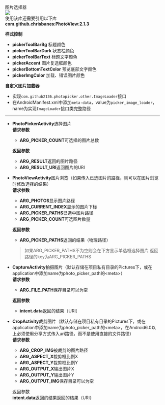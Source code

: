 图片选择器  
[![](https://jitpack.io/v/github2136/PhotoPicker.svg)](https://jitpack.io/#github2136/PhotoPicker)  
使用该库还需要引用以下库  
**com.github.chrisbanes:PhotoView:2.1.3**  

**样式控制**  
* **pickerToolBarBg** 标题颜色  
* **pickerToolBarDark** 状态栏颜色  
* **pickerToolBarText** 标题文字颜色  
* **pickerAccent** 图片复选框颜色  
* **pickerBottomTextColor** 预览底部文字颜色  
* **pickerImgColor** 加载、错误图片颜色  

**自定义图片加载器**  
* 实现`com.github2136.photopicker.other.ImageLoader`接口  
* 在AndroidManifest.xml中添加`meta-data`，value为`picker_image_loader`，name为实现`ImageLoader`接口类完整路径  
---
* **PhotoPickerActivity**选择图片  
    **请求参数**  

    * **ARG_PICKER_COUNT**可选择的图片总数  

    **返回参数**  

    * **ARG_RESULT**返回的图片路径 
    * **ARG_RESULT_URI**返回图片的URI   

* **PhotoViewActivity**图片浏览（如果传入已选图片的路径，则可以在图片浏览时修改选择的结果）  
    **请求参数**  

    * **ARG_PHOTOS**显示图片路径   
    * **ARG_CURRENT_INDEX**显示的图片下标  
    * **ARG_PICKER_PATHS**已选中图片路径  
    * **ARG_PICKER_COUNT**可选图片数量  

    **返回参数**  
    * **ARG_PICKER_PATHS**返回的结果（物理路径）  

    > 如果ARG_PICKER_PATHS不为空则会在下方显示单选框选择图片 返回路径的key为ARG_PICKER_PATHS  

* **CaptureActivity**拍摄图片（默认存储在项目私有目录的Pictures下，或在application中添加name为photo_picker_path的&lt;meta&#62;）  
    **请求参数**  

    * **ARG_FILE_PATH**保存目录可以为空  

    **返回参数**  

    * **intent.data**返回的结果（URI）  

* **CropActivity**裁剪图片（默认存储在项目私有目录的Pictures下，或在application中添加name为photo_picker_path的&lt;meta&#62;，在Android6.0以上必须使用分享方式传入uri路径，而不是使用直接的文件路径）   
    **请求参数** 
    * **ARG_CROP_IMG**被裁剪的图片路径  
    * **ARG_ASPECT_X**裁剪框比例X  
    * **ARG_ASPECT_Y**裁剪框比例Y  
    * **ARG_OUTPUT_X**输出图片X  
    * **ARG_OUTPUT_Y**输出图片Y  
    * **ARG_OUTPUT_IMG**保存目录可以为空

    返回参数  
    **intent.data**返回的结果返回的结果（URI）  

